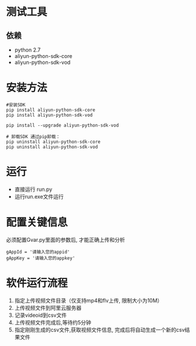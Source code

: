 # 测试工具

## 依赖
- python 2.7
- aliyun-python-sdk-core
- aliyun-python-sdk-vod

# 安装方法
```
#安装SDK
pip install aliyun-python-sdk-core
pip install aliyun-python-sdk-vod

pip install --upgrade aliyun-python-sdk-vod

# 卸载SDK 通过pip卸载：
pip uninstall aliyun-python-sdk-core
pip uninstall aliyun-python-sdk-vod
```


# 运行
- 直接运行 run.py
- 运行run.exe文件运行 

# 配置关键信息
必须配置Gvar.py里面的参数后, 才能正确上传和分析
```
gAppId = '请输入您的appid'
gAppKey = '请输入您的appkey'
```

# 软件运行流程
1. 指定上传视频文件目录（仅支持mp4和flv上传, 限制大小为10M）
2. 上传视频文件到阿里云服务器
3. 记录videoid到csv文件
4. 上传视频文件完成后,等待约5分钟
5. 指定刚刚生成的csv文件,获取视频文件信息, 完成后将自动生成一个新的csv结果文件